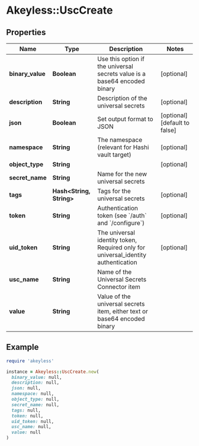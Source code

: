 # Akeyless::UscCreate

## Properties

| Name | Type | Description | Notes |
| ---- | ---- | ----------- | ----- |
| **binary_value** | **Boolean** | Use this option if the universal secrets value is a base64 encoded binary | [optional] |
| **description** | **String** | Description of the universal secrets | [optional] |
| **json** | **Boolean** | Set output format to JSON | [optional][default to false] |
| **namespace** | **String** | The namespace (relevant for Hashi vault target) | [optional] |
| **object_type** | **String** |  | [optional] |
| **secret_name** | **String** | Name for the new universal secrets |  |
| **tags** | **Hash&lt;String, String&gt;** | Tags for the universal secrets | [optional] |
| **token** | **String** | Authentication token (see &#x60;/auth&#x60; and &#x60;/configure&#x60;) | [optional] |
| **uid_token** | **String** | The universal identity token, Required only for universal_identity authentication | [optional] |
| **usc_name** | **String** | Name of the Universal Secrets Connector item |  |
| **value** | **String** | Value of the universal secrets item, either text or base64 encoded binary |  |

## Example

```ruby
require 'akeyless'

instance = Akeyless::UscCreate.new(
  binary_value: null,
  description: null,
  json: null,
  namespace: null,
  object_type: null,
  secret_name: null,
  tags: null,
  token: null,
  uid_token: null,
  usc_name: null,
  value: null
)
```

